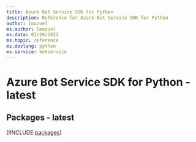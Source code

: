 ```yaml
---
title: Azure Bot Service SDK for Python
description: Reference for Azure Bot Service SDK for Python
author: lmazuel
ms.author: lmazuel
ms.data: 03/29/2023
ms.topic: reference
ms.devlang: python
ms.service: botservice
---
```

# Azure Bot Service SDK for Python - latest
## Packages - latest
[!INCLUDE [packages](bot-service-index.md)]